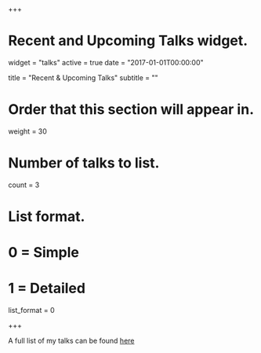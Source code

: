 +++
# Recent and Upcoming Talks widget.
widget = "talks"
active = true
date = "2017-01-01T00:00:00"

title = "Recent & Upcoming Talks"
subtitle = ""

# Order that this section will appear in.
weight = 30

# Number of talks to list.
count = 3

# List format.
#   0 = Simple
#   1 = Detailed
list_format = 0

+++

A full list of my talks can be found [here](/talk)
